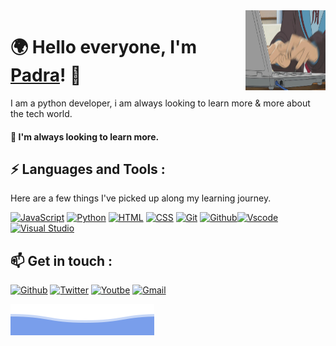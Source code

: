 <link rel="stylesheet" href="https://raw.githubusercontent.com/NukeZzZin/NukeZzZin/main/assets/styles.css">

<a href="https://github.com/NukeZzZin/">
	<img class="PIC_PROFILE" align="right" alt="NukeZzZin" style="width: 128px; height: 128px;" src="https://github.com/NukeZzZin/NukeZzZin/blob/main/assets/bar_gif.gif?raw=true">
</a>

# 🌍 Hello everyone, I'm [Padra](mailto:padrahani@gmail.com)! 👋

I am a python developer, i am always looking to learn more & more about the tech world.


#### 🔭 I'm always looking to learn more.

## <strong> ⚡ Languages and Tools : </strong>

Here are a few things I've picked up along my learning journey.

[![JavaScript](https://img.shields.io/badge/JavaScript-F7DF1E?style=for-the-badge&logo=javascript&logoColor=black)](https://developer.mozilla.org/pt-BR/docs/Web/JavaScript) [![Python](https://img.shields.io/badge/Python-F7DF1E?style=for-the-badge&logo=python&logoColor=black)](https://docs.python.org/3/) [![HTML](https://img.shields.io/badge/HTML5-E34F26?style=for-the-badge&logo=html5&logoColor=white)](https://developer.mozilla.org/pt-BR/docs/Web/HTML) [![CSS](https://img.shields.io/badge/CSS-239120?&style=for-the-badge&logo=css3&logoColor=white)](https://developer.mozilla.org/pt-BR/docs/Web/CSS) [![Git](https://img.shields.io/badge/git%20-%23F05033.svg?&style=for-the-badge&logo=git&logoColor=white)](https://git-scm.com) [![Github](https://img.shields.io/badge/github%20-%23121011.svg?&style=for-the-badge&logo=github&logoColor=white)](https://github.com)[![Vscode](https://img.shields.io/badge/Visual_Studio_Code-0078D4?style=for-the-badge&logo=visual%20studio%20code&logoColor=white)](https://code.visualstudio.com) [![Visual Studio](https://img.shields.io/badge/Visual_Studio-5C2D91?style=for-the-badge&logo=visual%20studio&logoColor=white)](https://visualstudio.microsoft.com/pt-br/) 

## 📫 Get in touch :

[![Github](https://img.shields.io/badge/github%20-%23121011.svg?&style=for-the-badge&logo=github&logoColor=white)](https://github.com/padra1386/) [![Twitter](https://img.shields.io/badge/Twitter-1DA1F2?style=for-the-badge&logo=twitter&logoColor=white)](https://x.com/Padraahani) [![Youtbe](https://img.shields.io/badge/YouTube-FF0000?style=for-the-badge&logo=youtube&logoColor=white)]([https://www.youtube.com/channel/UCOTAb5P3_4X6MDpUKhNVrIw](https://www.youtube.com/channel/UCzHukcDnvCqOdn81dbFGcRQ)) [![Gmail](https://img.shields.io/badge/Gmail-D14836?style=for-the-badge&logo=gmail&logoColor=white)](mailto:padrahani@gmail.com)
 
[![GitHub](https://github.com/NukeZzZin/NukeZzZin/blob/main/assets/bottom_header.svg)](https://github.com/NukeZzZin/)
